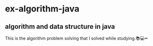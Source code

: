 # ex-algorithm-java
## algorithm and data structure in java

This is the algorithm problem solving that I solved while studying.📚💻✏
